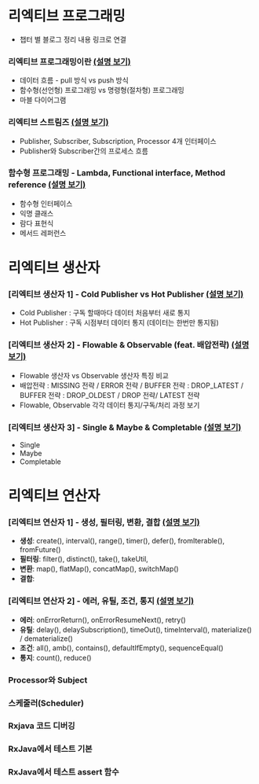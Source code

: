 # 리엑티브 프로그래밍
- 챕터 별 블로그 정리 내용 링크로 연결  
  
### 리엑티브 프로그래밍이란  [(설명 보기)](https://jade314.tistory.com/entry/%EB%A6%AC%EC%97%91%ED%8B%B0%EB%B8%8C-%ED%94%84%EB%A1%9C%EA%B7%B8%EB%9E%98%EB%B0%8DReactive-programming)  
- 데이터 흐름 - pull 방식 vs push 방식
- 함수형(선언형) 프로그래밍 vs 명령형(절차형) 프로그래밍
- 마블 다이어그램  
  
  
### 리엑티브 스트림즈  [(설명 보기)](https://jade314.tistory.com/entry/%EB%A6%AC%EC%97%91%ED%8B%B0%EB%B8%8CReactive-%ED%94%84%EB%A1%9C%EA%B7%B8%EB%9E%98%EB%B0%8D-%EA%B8%B0%EB%B3%B8-%EA%B5%AC%EC%84%B1-%EC%9A%94%EC%86%8C)  
- Publisher, Subscriber, Subscription, Processor 4개 인터페이스
- Publisher와 Subscriber간의 프로세스 흐름  



### 함수형 프로그래밍  - Lambda, Functional interface, Method reference  [(설명 보기)](https://jade314.tistory.com/entry/%ED%95%A8%EC%88%98%ED%98%95-%ED%94%84%EB%A1%9C%EA%B7%B8%EB%9E%98%EB%B0%8Dlambda-functional-interface-method-reference)  
- 함수형 인터페이스
- 익명 클래스
- 람다 표현식
- 메서드 레퍼런스

  
# 리엑티브 생산자 
  
### [리엑티브 생산자 1] - Cold Publisher vs Hot Publisher [(설명 보기)](https://jade314.tistory.com/entry/%EB%A6%AC%EC%97%91%ED%8B%B0%EB%B8%8C-%EC%83%9D%EC%82%B0%EC%9E%90Publisher-Cold-Publisher-Hot-Publisher)  
- Cold Publisher : 구독 할때마다 데이터 처음부터 새로 통지 
- Hot Publisher : 구독 시점부터 데이터 통지 (데이터는 한번만 통지됨)  
  
  
### [리엑티브 생산자 2] - Flowable & Observable (feat. 배압전략)  [(설명 보기)](https://jade314.tistory.com/entry/%EB%A6%AC%EC%97%91%ED%8B%B0%EB%B8%8C-%EC%83%9D%EC%82%B0%EC%9E%90-Publisher-2-Flowable-Observable-feat-%EB%B0%B0%EC%95%95%EC%A0%84%EB%9E%B5)  
- Flowable 생산자 vs Observable 생산자 특징 비교
- 배압전략 : MISSING 전략 / ERROR 전략 / BUFFER 전략 : DROP_LATEST / BUFFER 전략 : DROP_OLDEST / DROP 전략/ LATEST 전략
- Flowable, Observable 각각 데이터 통지/구독/처리 과정 보기  
  
  
### [리엑티브 생산자 3] - Single & Maybe & Completable  [(설명 보기)](https://jade314.tistory.com/entry/%EB%A6%AC%EC%97%91%ED%8B%B0%EB%B8%8C-%EC%83%9D%EC%82%B0%EC%9E%90-Publisher-3-Single-Maybe-Completable)  
- Single 
- Maybe
- Completable
  
  

  
  
# 리엑티브 연산자
   
### [리엑티브 연산자 1] - 생성, 필터링, 변환, 결합  [(설명 보기)](https://jade314.tistory.com/entry/%EB%A6%AC%EC%95%A1%ED%8B%B0%EB%B8%8C-%EC%97%B0%EC%82%B0%EC%82%ACReactive-Operator-%EC%86%8C%EA%B0%9C)  
  - **생성**: create(), interval(), range(), timer(), defer(), fromIterable(), fromFuture() 
  - **필터링**: filter(), distinct(), take(), takeUtil, 
  - **변환**: map(), flatMap(), concatMap(), switchMap()
  - **결합**: 


### [리엑티브 연산자 2] - 에러, 유틸, 조건, 통지  [(설명 보기)](https://jade314.tistory.com/entry/%EB%A6%AC%EC%95%A1%ED%8B%B0%EB%B8%8C-%EC%97%B0%EC%82%B0%EC%9E%90-Operator-2-%EC%97%90%EB%9F%AC-%EC%9C%A0%ED%8B%B8-%EC%A1%B0%EA%B1%B4-%ED%86%B5%EC%A7%80)  
  - **에러**: onErrorReturn(),  onErrorResumeNext(),  retry() 
  - **유틸**: delay(),  delaySubscription(),  timeOut(),  timeInterval(),  materialize() / dematerialize()
  - **조건**: all(), amb(), contains(), defaultIfEmpty(), sequenceEqual() 
  - **통지**: count(), reduce() 


  
  
### Processor와 Subject


### 스케줄러(Scheduler)


### Rxjava 코드 디버깅


### RxJava에서 테스트 기본


### RxJava에서 테스트 assert 함수


